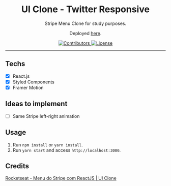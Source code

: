 <h1 align="center">
UI Clone - Twitter Responsive
</h1>

<p align="center">Stripe Menu Clone for study purposes.</p>
<p align="center">Deployed <a href="https://hungry-rosalind-64f65e.netlify.app/">here</a>.</p>

<p align="center">
  <a href="https://github.com/EnosDomingues/twitter-clone-layout/graphs/contributors">
    <img src="https://img.shields.io/github/contributors/rocketseat/youtube-clone-twitter?color=%236633cc&logoColor=%236633cc&style=flat" alt="Contributors">
  </a>
  <a href="https://opensource.org/licenses/MIT">
    <img src="https://img.shields.io/github/license/rocketseat/youtube-clone-twitter?color=%236633cc&logo=mit" alt="License">
  </a>
</p>

<hr>


## Techs

- [x] React.js
- [x] Styled Components
- [x] Framer Motion

## Ideas to implement

- [ ] Same Stripe left-right animation

## Usage

1. Run `npm install` or `yarn install`.<br />
2. Run `yarn start` and access `http://localhost:3000`.<br />

## Credits

  <a href="https://www.youtube.com/watch?v=B7V0q0ZSz2o">
    Rocketseat - Menu do Stripe com ReactJS | UI Clone
  </a>

